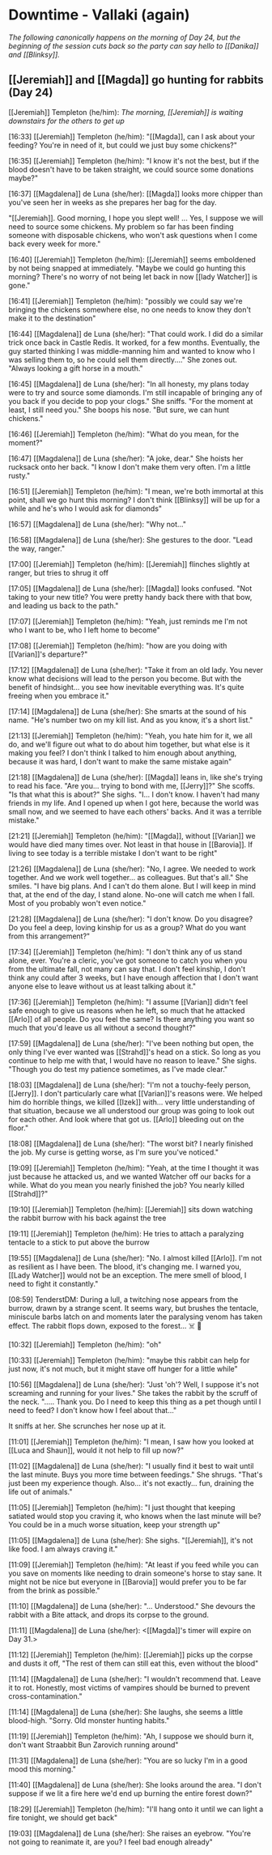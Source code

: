# Downtime - Vallaki (again)

*The following canonically happens on the morning of Day 24, but the beginning of the session cuts back so the party can say hello to [[Danika]] and [[Blinksy]].*

## [[Jeremiah]] and [[Magda]] go hunting for rabbits (Day 24)

[[Jeremiah]] Templeton (he/him): *The morning, [[Jeremiah]] is waiting downstairs for the others to get up*
 
[16:33] [[Jeremiah]] Templeton (he/him): "[[Magda]], can I ask about your feeding? You're in need of it, but could we just buy some chickens?"

[16:35] [[Jeremiah]] Templeton (he/him): "I know it's not the best, but if the blood doesn't have to be taken straight, we could source some donations maybe?"

[16:37] [[Magdalena]] de Luna (she/her): [[Magda]] looks more chipper than you've seen her in weeks as she prepares her bag for the day.

"[[Jeremiah]]. Good morning, I hope you slept well! ... Yes, I suppose we will need to source some chickens. My problem so far has been finding someone with disposable chickens, who won't ask questions when I come back every week for more."

[16:40] [[Jeremiah]] Templeton (he/him): [[Jeremiah]] seems emboldened by not being snapped at immediately. "Maybe we could go hunting this morning? There's no worry of not being let back in now [[lady Watcher]] is gone."

[16:41] [[Jeremiah]] Templeton (he/him): "possibly we could say we're bringing the chickens somewhere else, no one needs to know they don't make it to the destination"

[16:44] [[Magdalena]] de Luna (she/her): "That could work. I did do a similar trick once back in Castle Redis. It worked, for a few months. Eventually, the guy started thinking I was middle-manning him and wanted to know who I was selling them to, so he could sell them directly...." She zones out. "Always looking a gift horse in a mouth."

[16:45] [[Magdalena]] de Luna (she/her): "In all honesty, my plans today were to try and source some diamonds. I'm still incapable of bringing any of you back if you decide to pop your clogs." She sniffs. "For the moment at least, I still need you." She boops his nose. "But sure, we can hunt chickens."

[16:46] [[Jeremiah]] Templeton (he/him): "What do you mean, for the moment?"

[16:47] [[Magdalena]] de Luna (she/her): "A joke, dear." She hoists her rucksack onto her back. "I know I don't make them very often. I'm a little rusty."

[16:51] [[Jeremiah]] Templeton (he/him): "I mean, we're both immortal at this point, shall we go hunt this morning? I don't think [[Blinksy]] will be up for a while and he's who I would ask for diamonds"

[16:57] [[Magdalena]] de Luna (she/her): "Why not..."

[16:58] [[Magdalena]] de Luna (she/her): She gestures to the door. "Lead the way, ranger."

[17:00] [[Jeremiah]] Templeton (he/him): [[Jeremiah]] flinches slightly at ranger, but tries to shrug it off

[17:05] [[Magdalena]] de Luna (she/her): [[Magda]] looks confused. "Not taking to your new title? You were pretty handy back there with that bow, and leading us back to the path."

[17:07] [[Jeremiah]] Templeton (he/him): "Yeah, just reminds me I'm not who I want to be, who I left home to become"

[17:08] [[Jeremiah]] Templeton (he/him): "how are you doing with [[Varian]]'s departure?"

[17:12] [[Magdalena]] de Luna (she/her): "Take it from an old lady. You never know what decisions will lead to the person you become. But with the benefit of hindsight... you see how inevitable everything was. It's quite freeing when you embrace it."

[17:14] [[Magdalena]] de Luna (she/her): She smarts at the sound of his name. "He's number two on my kill list. And as you know, it's a short list."

[21:13] [[Jeremiah]] Templeton (he/him): "Yeah, you hate him for it, we all do, and we'll figure out what to do about him together, but what else is it making you feel? I don't think I talked to him enough about anything, because it was hard, I don't want to make the same mistake again"

[21:18] [[Magdalena]] de Luna (she/her): [[Magda]] leans in, like she's trying to read his face. "Are you... trying to bond with me, [[Jerry]]?" She scoffs. "Is that what this is about?" She sighs. "I... I don't know. I haven't had many friends in my life. And I opened up when I got here, because the world was small now, and we seemed to have each others' backs. And it was a terrible mistake."

[21:21] [[Jeremiah]] Templeton (he/him): "[[Magda]], without [[Varian]] we would have died many times over. Not least in that house in [[Barovia]]. If living to see today is a terrible mistake I don't want to be right"

[21:26] [[Magdalena]] de Luna (she/her): "No, I agree. We needed to work together. And we work well together... as colleagues. But that's all." She smiles. "I have big plans. And I can't do them alone. But I will keep in mind that, at the end of the day, I stand alone. No-one will catch me when I fall. Most of you probably won't even notice."

[21:28] [[Magdalena]] de Luna (she/her): "I don't know. Do you disagree? Do you feel a deep, loving kinship for us as a group? What do you want from this arrangement?"

[17:34] [[Jeremiah]] Templeton (he/him): "I don't think any of us stand alone, ever. You're a cleric, you've got someone to catch you when you from the ultimate fall, not many can say that. I don't feel kinship, I don't think any could after 3 weeks, but I have enough affection that I don't want anyone else to leave without us at least talking about it."

[17:36] [[Jeremiah]] Templeton (he/him): "I assume [[Varian]] didn't feel safe enough to give us reasons when he left, so much that he attacked [[Arlo]] of all people. Do you feel the same? Is there anything you want so much that you'd leave us all without a second thought?"

[17:59] [[Magdalena]] de Luna (she/her): "I've been nothing but open, the only thing I've ever wanted was [[Strahd]]'s head on a stick. So long as you continue to help me with that, I would have no reason to leave." She sighs. "Though you do test my patience sometimes, as I've made clear."

[18:03] [[Magdalena]] de Luna (she/her): "I'm not a touchy-feely person, [[Jerry]]. I don't particularly care what [[Varian]]'s reasons were. We helped him do horrible things, we killed [[Izek]] with... very little understanding of that situation, because we all understood our group was going to look out for each other. And look where that got us. [[Arlo]] bleeding out on the floor."

[18:08] [[Magdalena]] de Luna (she/her): "The worst bit? I nearly finished the job. My curse is getting worse, as I'm sure you've noticed."

[19:09] [[Jeremiah]] Templeton (he/him): "Yeah, at the time I thought it was just because he attacked us, and we wanted Watcher off our backs for a while. What do you mean you nearly finished the job? You nearly killed [[Strahd]]?"

[19:10] [[Jeremiah]] Templeton (he/him): [[Jeremiah]] sits down watching the rabbit burrow with his back against the tree

[19:11] [[Jeremiah]] Templeton (he/him): He tries to attach a paralyzing tentacle to a stick to put above the burrow

[19:55] [[Magdalena]] de Luna (she/her): "No. I almost killed [[Arlo]]. I'm not as resilient as I have been. The blood, it's changing me. I warned you, [[Lady Watcher]] would not be an exception. The mere smell of blood, I need to fight it constantly."

[08:59] TenderstDM: During a lull, a twitching nose appears from the burrow, drawn by a strange scent. It seems wary, but brushes the tentacle, miniscule barbs latch on and moments later the paralysing venom has taken effect. The rabbit flops down, exposed to the forest... ☠️ 🐇

[10:32] [[Jeremiah]] Templeton (he/him): "oh"

[10:33] [[Jeremiah]] Templeton (he/him): "maybe this rabbit can help for just now, it's not much, but it might stave off hunger for a little while"

[10:56] [[Magdalena]] de Luna (she/her): "Just 'oh'? Well, I suppose it's not screaming and running for your lives." She takes the rabbit by the scruff of the neck. "..... Thank you. Do I need to keep this thing as a pet though until I need to feed? I don't know how I feel about that..."

It sniffs at her. She scrunches her nose up at it.

[11:01] [[Jeremiah]] Templeton (he/him): "I mean, I saw how you looked at [[Luca and Shaun]], would it not help to fill up now?"

[11:02] [[Magdalena]] de Luna (she/her): "I usually find it best to wait until the last minute. Buys you more time between feedings." She shrugs. "That's just been my experience though. Also... it's not exactly... fun, draining the life out of animals."

[11:05] [[Jeremiah]] Templeton (he/him): "I just thought that keeping satiated would stop you craving it, who knows when the last minute will be? You could be in a much worse situation, keep your strength up"

[11:05] [[Magdalena]] de Luna (she/her): She sighs. "[[Jeremiah]], it's not like food. I am always craving it."

[11:09] [[Jeremiah]] Templeton (he/him): "At least if you feed while you can you save on moments like needing to drain someone's horse to stay sane. It might not be nice but everyone in [[Barovia]] would prefer you to be far from the brink as possible."

[11:10] [[Magdalena]] de Luna (she/her): "... Understood." She devours the rabbit with a Bite attack, and drops its corpse to the ground.

[11:11] [[Magdalena]] de Luna (she/her): <[[Magda]]'s timer will expire on Day 31.>

[11:12] [[Jeremiah]] Templeton (he/him): [[Jeremiah]] picks up the corpse and dusts it off, "The rest of them can still eat this, even without the blood"

[11:14] [[Magdalena]] de Luna (she/her): "I wouldn't recommend that. Leave it to rot. Honestly, most victims of vampires should be burned to prevent cross-contamination."

[11:14] [[Magdalena]] de Luna (she/her): She laughs, she seems a little blood-high. "Sorry. Old monster hunting habits."

[11:19] [[Jeremiah]] Templeton (he/him): "Ah, I suppose we should burn it, don't want Straabbit Bun Zarovich running around"

[11:31] [[Magdalena]] de Luna (she/her): "You are so lucky I'm in a good mood this morning."

[11:40] [[Magdalena]] de Luna (she/her): She looks around the area. "I don't suppose if we lit a fire here we'd end up burning the entire forest down?"

[18:29] [[Jeremiah]] Templeton (he/him): "I'll hang onto it until we can light a fire tonight, we should get back"

[19:03] [[Magdalena]] de Luna (she/her): She raises an eyebrow. "You're not going to reanimate it, are you? I feel bad enough already"